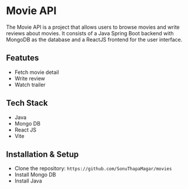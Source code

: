 # Movie  API
The Movie API is a project  that allows users to browse movies and write reviews about movies. It consists of a Java Spring Boot backend with MongoDB as the database and a ReactJS frontend for the user interface.

## Featutes
- Fetch movie detail
- Write review
- Watch trailer

## Tech Stack
- Java
- Mongo DB
- React JS
- Vite

## Installation & Setup
- Clone the repository:
  ```https://github.com/SonuThapaMagar/movies```
- Install Mongo DB
- Install Java


